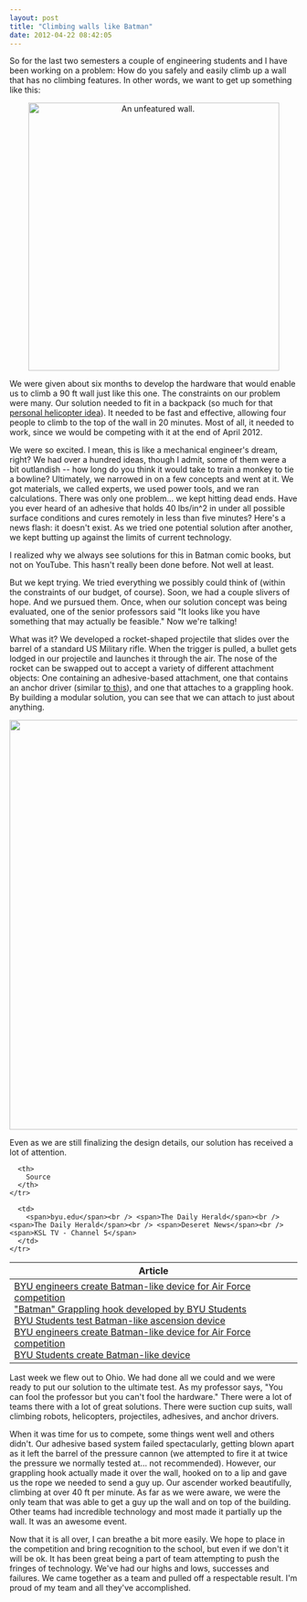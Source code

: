 ```yaml
---
layout: post
title: "Climbing walls like Batman"
date: 2012-04-22 08:42:05
---
```


So for the last two semesters a couple of engineering students and I have been working on a problem: How do you safely and easily climb up a wall that has no climbing features. In other words, we want to get up something like this:

<p style="text-align: center;">
  <img alt="An unfeatured wall." src="http://bryanbraun.com/wp-content/uploads/plain_wall.jpg" style="width: 439px; height: 469px;" />
</p>

We were given about six months to develop the hardware that would enable us to climb a 90 ft wall just like this one. The constraints on our problem were many. Our solution needed to fit in a backpack (so much for that <a href="http://www.youtube.com/watch?v=U_QOLk1V7sw" target="_blank" title="Go, go, gadget helicopter!">personal helicopter idea</a>). It needed to be fast and effective, allowing four people to climb to the top of the wall in 20 minutes. Most of all, it needed to work, since we would be competing with it at the end of April 2012.

We were so excited. I mean, this is like a mechanical engineer's dream, right? We had over a hundred ideas, though I admit, some of them were a bit outlandish -- how long do you think it would take to train a monkey to tie a bowline? Ultimately, we narrowed in on a few concepts and went at it. We got materials, we called experts, we used power tools, and we ran calculations. There was only one problem... we kept hitting dead ends. Have you ever heard of an adhesive that holds 40 lbs/in^2 in under all possible surface conditions and cures remotely in less than five minutes? Here's a news flash: it doesn't exist. As we tried one potential solution after another, we kept butting up against the limits of current technology.

I realized why we always see solutions for this in Batman comic books, but not on YouTube. This hasn't really been done before. Not well at least.

But we kept trying. We tried everything we possibly could think of (within the constraints of our budget, of course). Soon, we had a couple slivers of hope. And we pursued them. Once, when our solution concept was being evaluated, one of the senior professors said "It looks like you have something that may actually be feasible." Now we're talking!

What was it? We developed a rocket-shaped projectile that slides over the barrel of a standard US Military rifle. When the trigger is pulled, a bullet gets lodged in our projectile and launches it through the air. The nose of the rocket can be swapped out to accept a variety of different attachment objects: One containing an adhesive-based attachment, one that contains an anchor driver (similar <a href="http://www.youtube.com/watch?v=MD-yAjSPgwU" target="_blank" title="minus the awful techno...">to this</a>), and one that attaches to a grappling hook. By building a modular solution, you can see that we can attach to just about anything.

<p style="text-align: center;">
  <img alt="" src="http://bryanbraun.com/wp-content/uploads/attachment-comparison.png" style="width: 750px; height: 717px;" />
</p>

Even as we are still finalizing the design details, our solution has received a lot of attention.

<table>
  <thead>
    <tr>
      <th>
        Article
      </th>
      
      <th>
        Source
      </th>
    </tr>
  </thead>
  
  <tbody>
    <tr>
      <td>
        <a href="http://news.byu.edu/archive12-apr-batmancapstone.aspx" target="_blank" title="This was promoted to BYU's home page">BYU engineers create Batman-like device for Air Force competition</a><br /> <a href="http://www.heraldextra.com/college/byu/batman-grappling-hook-developed-by-byu-students/vmix_57a884cc-85a0-11e1-b5e2-001a4bcf887a.html" target="_blank">"Batman" Grappling hook developed by BYU Students</a><br /> <a href="http://www.heraldextra.com/news/local/education/college/byu-students-test-batman-like-ascension-device/article_a854d343-f6cf-5e90-91b9-9982021c316d.html" target="_blank">BYU Students test Batman-like ascension device</a><br /> <a href="http://www.deseretnews.com/article/765568569/Photo-gallery-BYU-engineers-create-Batman-like-device-for-Air-Force-competition.html" target="_blank">BYU engineers create Batman-like device for Air Force competition</a><br /> <a href="http://www.ksl.com/?nid=148&sid=20030381" target="_blank" title="This story was on the 6 o'clock news">BYU Students create Batman-like device</a>
      </td>
      
      <td>
        <span>byu.edu</span><br /> <span>The Daily Herald</span><br /> <span>The Daily Herald</span><br /> <span>Deseret News</span><br /> <span>KSL TV - Channel 5</span>
      </td>
    </tr>
  </tbody>
</table>

Last week we flew out to Ohio. We had done all we could and we were ready to put our solution to the ultimate test. As my professor says, "You can fool the professor but you can't fool the hardware." There were a lot of teams there with a lot of great solutions. There were suction cup suits, wall climbing robots, helicopters, projectiles, adhesives, and anchor drivers.

When it was time for us to compete, some things went well and others didn't. Our adhesive based system failed spectacularly, getting blown apart as it left the barrel of the pressure cannon (we attempted to fire it at twice the pressure we normally tested at... not recommended). However, our grappling hook actually made it over the wall, hooked on to a lip and gave us the rope we needed to send a guy up. Our ascender worked beautifully, climbing at over 40 ft per minute. As far as we were aware, we were the only team that was able to get a guy up the wall and on top of the building. Other teams had incredible technology and most made it partially up the wall. It was an awesome event.

Now that it is all over, I can breathe a bit more easily. We hope to place in the competition and bring recognition to the school, but even if we don't it will be ok. It has been great being a part of team attempting to push the fringes of technology. We've had our highs and lows, successes and failures. We came together as a team and pulled off a respectable result. I'm proud of my team and all they've accomplished.

 